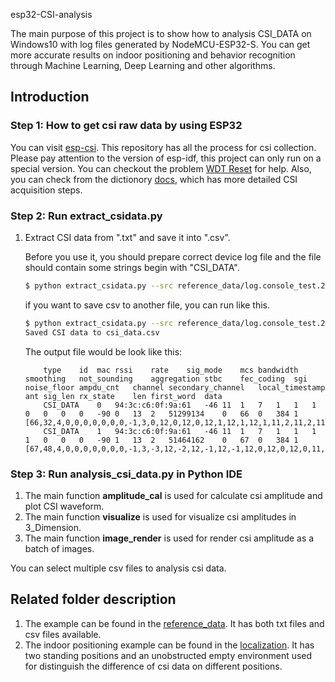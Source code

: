 esp32-CSI-analysis

The main purpose of this project is to show how to analysis CSI_DATA on Windows10 with log files generated by NodeMCU-ESP32-S. You can get more accurate results on indoor positioning and behavior recognition through Machine Learning, Deep Learning and other algorithms.

## Introduction

### Step 1: How to get csi raw data by using ESP32

You can visit [esp-csi](https://github.com/espressif/esp-csi). This repository has all the process for csi collection. Please pay attention to the version of esp-idf, this project can only run on a special version. You can checkout the problem [WDT Reset](https://github.com/espressif/esp-csi/issues/2) for help.
Also, you can check from the dictionory [docs](./docs), which has more detailed CSI acquisition steps.


### Step 2: Run extract_csidata.py

1. Extract CSI data from ".txt" and save it into ".csv".

    Before you use it, you should prepare correct device log file and the file should contain some strings begin with "CSI_DATA".

    ```bash
    $ python extract_csidata.py --src reference_data/log.console_test.20210713102040.txt
    ```

    if you want to save csv to another file, you can run like this.

    ```bash
    $ python extract_csidata.py --src reference_data/log.console_test.20210713102040.txt --dst csi_data.csv
    Saved CSI data to csi_data.csv
    ```

    The output file would be look like this:

    ```csv
        type	id	mac	rssi	rate	sig_mode	mcs	bandwidth	smoothing	not_sounding	aggregation	stbc	fec_coding	sgi	noise_floor	ampdu_cnt	channel	secondary_channel	local_timestamp	ant	sig_len	rx_state	len	first_word	data
        CSI_DATA	0	94:3c:c6:0f:9a:61	-46	11	1	7	1	1	1	0	0	0	0	-90	0	13	2	51299134	0	66	0	384	1	[66,32,4,0,0,0,0,0,0,0,-1,3,0,12,0,12,0,12,1,12,1,12,1,11,2,11,2,11,2,11,3,11,3,11,3,10,3,10,4,10,4,10,4,10,5,10,5,10,5,10,6,9,6,9,6,9,7,9,7,9,7,9,8,9,4,4,9,8,9,9,9,9,10,9,10,9,10,9,11,9,11,10,11,10,11,10,11,10,11,11,11,11,11,11,11,12,11,12,11,12,11,13,11,13,11,13,10,14,10,14,9,15,8,15,7,15,7,16,1,4,0,0,0,0,0,0,0,0,-1,1,-1,4,0,24,0,24,0,24,1,24,0,23,1,23,1,23,2,22,3,22,3,21,4,21,4,21,5,21,6,21,6,20,7,20,8,20,8,19,9,19,9,19,10,19,11,18,11,18,12,18,12,18,13,17,14,17,15,17,15,17,16,16,17,16,17,16,18,16,18,16,19,17,20,17,20,17,21,17,21,18,22,19,22,19,22,19,22,20,22,20,22,21,22,22,22,22,22,23,21,24,21,25,21,25,20,26,19,27,18,27,17,28,15,29,14,29,4,9,0,1,-1,-1,-1,-1,-1,-1,0,0,0,0,0,0,0,0,-2,-2,-7,-10,-19,-32,-19,-33,-18,-33,-17,-33,-16,-33,-15,-32,-14,-32,-14,-32,-13,-31,-13,-31,-12,-31,-12,-30,-12,-29,-11,-29,-11,-28,-11,-27,-11,-27,-11,-26,-11,-25,-11,-24,-11,-23,-11,-23,-11,-22,-11,-21,-12,-21,-12,-20,-13,-18,-13,-18,-13,-17,-14,-17,-14,-16,-15,-16,-16,-15,-16,-14,-16,-13,-17,-13,-17,-12,-18,-12,-18,-11,-18,-10,-19,-9,-19,-8,-20,-8,-20,-7,-21,-7,-21,-6,-22,-5,-22,-5,-23,-4,-23,-4,-24,-3,-24,-3,-24,-2,-25,-1,-25,-1,-26,0,-26,0,-5,-1]
        CSI_DATA	1	94:3c:c6:0f:9a:61	-46	11	1	7	1	1	1	1	0	0	0	-90	1	13	2	51464162	0	67	0	384	1	[67,48,4,0,0,0,0,0,0,0,-1,3,-3,12,-2,12,-1,12,-1,12,0,12,0,12,0,11,0,11,1,11,1,11,2,11,2,11,3,11,3,10,3,10,4,10,4,10,5,10,5,10,6,10,6,10,6,10,7,9,7,9,8,9,8,9,4,4,9,9,10,9,10,9,10,9,11,10,11,10,12,10,12,11,12,11,12,11,12,12,12,12,12,12,12,12,12,13,12,13,12,14,12,14,12,14,12,15,11,15,11,16,10,17,9,17,8,17,8,17,2,4,0,0,0,0,0,0,0,0,-1,-1,-2,3,-7,25,-6,24,-5,24,-5,24,-5,24,-4,23,-3,23,-2,23,-1,23,-1,22,0,22,1,21,1,21,2,21,3,21,4,21,5,20,5,20,6,20,7,20,7,20,8,20,9,19,10,19,11,19,12,19,12,19,13,18,14,18,15,19,15,20,17,18,17,18,18,18,19,19,20,19,21,20,22,20,22,21,22,21,22,22,22,23,22,23,22,23,22,24,23,25,23,26,23,27,22,28,22,29,21,29,20,30,19,31,18,33,16,33,14,34,14,35,3,8,0,0,0,0,0,0,-1,-1,0,0,0,0,-1,-1,-1,-1,-1,-1,-3,-11,-12,-40,-11,-39,-10,-39,-10,-39,-8,-38,-7,-38,-7,-37,-7,-37,-6,-36,-5,-36,-5,-35,-4,-34,-4,-34,-4,-33,-4,-32,-5,-31,-5,-30,-5,-30,-5,-29,-5,-28,-6,-27,-6,-27,-7,-26,-7,-25,-8,-24,-8,-24,-8,-23,-10,-22,-11,-21,-11,-21,-11,-20,-12,-20,-13,-19,-14,-18,-14,-17,-15,-17,-15,-17,-16,-16,-16,-15,-17,-14,-17,-14,-18,-13,-18,-13,-19,-12,-20,-12,-21,-12,-22,-11,-22,-10,-22,-9,-23,-9,-24,-9,-24,-8,-24,-8,-25,-8,-26,-7,-26,-7,-26,-7,-4,-1]
    ```

### Step 3: Run analysis_csi_data.py in Python IDE

1. The main function **amplitude_cal** is used for calculate csi amplitude and plot CSI waveform.
2. The main function **visualize** is used for visualize csi amplitudes in 3_Dimension.
3. The main function **image_render** is used for render csi amplitude as a batch of images.

You can select multiple csv files to analysis csi data.

## Related folder description

1. The example can be found in the [reference_data](./reference_data). It has both txt files and csv files available.
2. The indoor positioning example can be found in the [localization](./localization). It has two standing positions and an unobstructed empty environment used for distinguish the difference of csi data on different positions.
